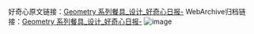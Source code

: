 好奇心原文链接：[Geometry 系列餐具_设计_好奇心日报-](https://www.qdaily.com/articles/3862.html)
WebArchive归档链接：[Geometry 系列餐具_设计_好奇心日报-](http://web.archive.org/web/20190623153147/https://www.qdaily.com/articles/3862.html)
![image](http://ww3.sinaimg.cn/large/007d5XDply1g3vdid04ufj30u035ogxe)